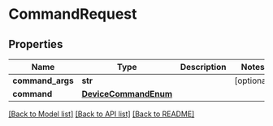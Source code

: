 # CommandRequest

## Properties
Name | Type | Description | Notes
------------ | ------------- | ------------- | -------------
**command_args** | **str** |  | [optional] 
**command** | [**DeviceCommandEnum**](DeviceCommandEnum.md) |  | 

[[Back to Model list]](../README.md#documentation-for-models) [[Back to API list]](../README.md#documentation-for-api-endpoints) [[Back to README]](../README.md)


